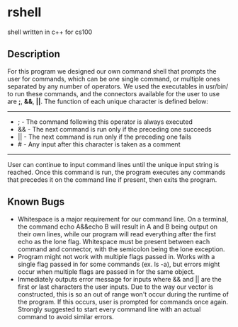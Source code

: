 # rshell
shell written in c++ for cs100

## Description
For this program we designed our own command shell that prompts the user for 
commands, which can be one single command, or multiple ones separated by any 
number of operators. We used the executables in usr/bin/ to run these commands, 
and the connectors available for the user to use are **;**, **&&**, **||**. The 
function of each unique character is defined below:

---
* ; - The command following this operator is always executed
* && - The next command is run only if the preceding one succeeds
* || - The next command is run only if the preceding one fails
* \# - Any input after this character is taken as a comment

---

User can continue to input command lines until the unique input string is 
reached. Once this command is run, the program executes any commands that 
precedes it on the command line if present, then exits the program.

## Known Bugs

* Whitespace is a major requirement for our command line. On a terminal, the 
command echo A&&echo B will result in A and B being output on their own lines, 
while our program will read everything after the first echo as the lone flag. 
Whitespace must be present between each command and connector, with the 
semicolon being the lone exception.
* Program might not work with multiple flags passed in. Works with a single 
flag passed in for some commands (ex. ls -a), but errors might occur when 
multiple flags are passed in for the same object.
* Immediately outputs error message for inputs where && and || are the first or 
last characters the user inputs. Due to the way our vector is constructed, 
this is so an out of range won't occur during the runtime of the program. 
If this occurs, user is prompted for commands once again. Strongly suggested to 
start every command line with an actual command to avoid similar errors.